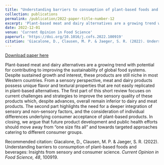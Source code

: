 ```yaml
---
title: "Understanding barriers to consumption of plant-based foods and beverages: Insights from sensory and consumer science"
collection: publications
permalink: /publication/2022-paper-title-number-12
excerpt: 'Plant-based meat and dairy alternatives are a growing trend with potential for contributing to improving the sustainability of global food systems. Despite sustained growth and interest, these products are still niche in most Western countries. From a sensory perspective, meat and dairy products possess unique flavor and textural properties that are not easily replicated in plant-based alternatives...'
date: 2022-12-01
venue: 'Current Opinion in Food Science'
paperurl: 'https://doi.org/10.1016/j.cofs.2022.100919'
citation: 'Giacalone, D., Clausen, M. P. & Jaeger, S. R. (2022). Understanding barriers to consumption of plant-based foods and beverages: Insights from sensory and consumer science. <i>Current Opinion in Food Science, 48</i>, 100919.'
---
```


[Download paper here](https://www.sciencedirect.com/science/article/pii/S2214799322001217/pdfft?isDTMRedir=true&download=truef)

Plant-based meat and dairy alternatives are a growing trend with potential for contributing to improving the sustainability of global food systems. Despite sustained growth and interest, these products are still niche in most Western countries. From a sensory perspective, meat and dairy products possess unique flavor and textural properties that are not easily replicated in plant-based alternatives. The first part of this short review focuses on current challenges and strategies to improve the sensory quality of these products which, despite advances, overall remain inferior to dairy and meat products. The second part highlights the need for a deeper integration of sensory and non-sensory factors, and the consideration of individual differences underlying consumer acceptance of plant-based products. In closing, we argue that future product development and public health efforts should move away from “one size fits all” and towards targeted approaches catering to different consumer groups. 

Recommended citation: Giacalone, D., Clausen, M. P. & Jaeger, S. R. (2022). Understanding barriers to consumption of plant-based foods and beverages: Insights from sensory and consumer science. <i>Current Opinion in Food Science, 48</i>, 100919.
